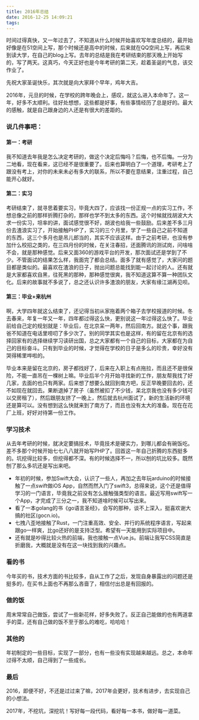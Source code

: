 ```yaml
---
title: 2016年总结
date: 2016-12-25 14:09:21
tags: 
---
```


时间过得真快，又一年过去了，不知道从什么时候开始喜欢写年度总结的，最开始好像是在51空间上写，那个时候还是高中的时候，后来就在QQ空间上写，再后来到读大学，在自己的blog上写。去年的总结是我在考研结束的那天晚上开始写的，写了两天。这真巧，今天正好也是今年考研的第二天，趁着圣诞的气息，该交作业了。

先祝大家圣诞快乐，其次就是向大家拜个早年，鸡年大吉。

2016年，元旦的时候，在学校的跨年晚会上，感叹，就这么进入本命年了。这一年，好多不太顺利。往好处想想，这些都是好事，有些事情经历了总是好的。最大的感触，就是自己跟身边的人还是有很大的差距的。

### 说几件事吧：

#### 第一：考研

我不知道去年我是怎么决定考研的，做这个决定后悔吗？后悔，也不后悔。一分为二地看，现在看来，这已经不是很重要了。后来也算明白了一个道理，考研考上了跟没有考上，对你的未来未必有多大的联系，所以不要在意结果，注重过程，自己能开心就好。

#### 第二：实习

考研结束了，就寻思着要实习，毕竟大四了，应该找一份正规一点的实习工作，不想总像之前的那样折腾打杂的，那样也学不到太多的东西。这个时候就找胡波大大求一份实习，坦率的讲，面试感觉很不好，胡波也给我一些鼓励。后来差不多三月份去渣浪实习了，开始接触PHP了，实习的三个月里，学了一些自己之前不知道的东西，这三个多月也是吊儿郎当的，其实不应该这样。由于之前考研，也没有参加什么校招之类的，在三四月份的时候，在关注春招，还面腾讯的测试岗，问啥啥不会，就是那种感觉。后来又面360的游戏平台的开发，那次面试还是学到了不少。不管面试的结果怎么样，我面完了都会总结。面多了就有感觉了，大家问的题目都是类似的。最喜欢在渣浪的日子，抛出问题总能找到能一起讨论的人。还有就是大家都喜欢自黑，往死黑的那种，那种感觉很爽，我不知道这算不算一种团队文化。后来的故事就不多说了，总之还认识许多渣浪的朋友，大家有缘江湖再见呗。


#### 第三：毕业+来杭州

啊，大学四年就这么结束了，还记得当初从家拖着两个箱子去学校报道的时候。冬去春来，年复一年又一年，四年都过得这么快，更别说这一年过得这么快了。毕业前给自己定的规划就是：毕业后，在北京呆一两年，然后回南方。就这个事，跟我爸不知道在电话里唠叨了多少次了。别的同学其实也是这样，有的留在北京有的选择回家有的选择继续学习读研出国，总之大家都有一个自己的目标，大家都在为自己的目标奋斗。只有到毕业的时候，才觉得在学校的日子是多么的珍贵，幸好没有哭得稀里哗啦的。

毕业本来是留在北京的，房子都找好了，后来在入职上有点拖拉，而且还不是很保险，不能一直吊在一棵树上嘛。毕业后半个月开始寻找新的工作，朋友帮我找了好几家，去面的也只有两家。后来想了想要么就回到南方吧，反正早晚要回去的，还不如现在就回去。果断退掉了房子（虽然被扣了不少钱，呆北京我也没有多少钱可以交房租了），然后跟朋友挤了一晚上，然后就去杭州面试了，新的生活新的环境还是算可以。没有想到这么快就来到了南方了，而且也没有太大的准备。现在在花厂上班，好好对待第一份工作。


### 学习技术

从去年考研的时候，就决定要搞技术，毕竟技术是硬实力，到哪儿都会有碗饭吃。差不多那个时候开始七七八八就开始写PHP了。回首这一年自己折腾的东西挺多的。坑挖得比较多，但挖得都不深。有的时候选择不一，所以刨的坑比较多。既然刨了那么多坑还是写出来吧。

* 年初的时候，参加Swift大会，认识了一些人，再加之去年玩arduino的时候接触了一点swift做iOS App，自然而然入门了swift3，总得来说，这个还是值得学习的一门语言，毕竟我之前没有怎么接触强类型的语言。最近写用swift写一个App，才完成了三分之一，我不知道啥时候可以写出来。
* 看了一本golang的书《go语言圣经》，会写的那种，谈不上深入，挺喜欢谢大搞的社区(gocn.io)。
* 七拽八歪地接触了Rust，一门注重高效、安全、并行的系统程序语言，写起来跟go一样爽，比go还好的是支持泛型。希望有一天能用到实际项目中。
* 还有就是吵得比较火热的前端，我也接触一点Vue.js。前端让我写CSS简直是折磨我，大概就是没有在这一块找到我的兴趣点。

### 看的书

今年买的书，技术方面的书比较多，自从工作了之后，发现自身暴露出的问题还是挺多的，在买书上面也不再那么吝啬了，相信付出总是有回报的。

### 做的饭

周末常常自己做饭，尝试了一些新花样，好多失败了。反正自己能做的也有两道拿手的菜，还有自己做的饭不至于那么的难吃，哈哈哈！

### 其他的

年初制定的一些目标，实现了一部分，也有一些没有实现越来越远。总之，本命年过得不太顺，自己得到了一些成长。


### 最后

2016，即便不好，不还是过过来了嘛，2017年会更好，技术有进步，去实现自己的小想法。

2017年，不挖坑，深挖坑！写好每一段代码，看好每一本书，做好每一道菜。


























